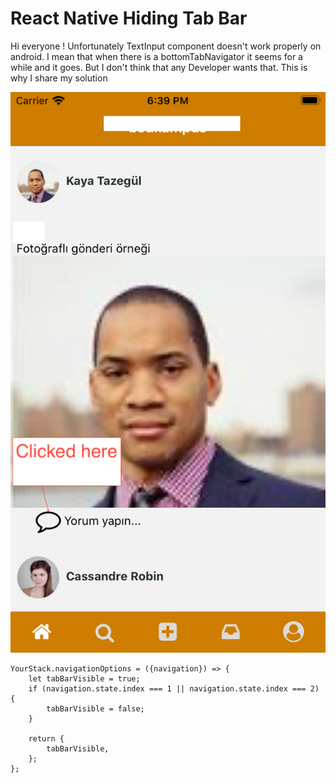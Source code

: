 # React Native Hiding Tab Bar

Hi everyone !
Unfortunately TextInput component doesn't work properly on android. I mean that when there is a bottomTabNavigator it seems for a while and it goes.
But I don't think that any Developer wants that. This is why I share my solution

![Repo List](https://github.com/muammeralkis/hello-world/blob/master/screenshots/Simulator%20Screen%20Shot%20-%20iPhone%206s%20-%202020-02-11%20at%2018.39.08.png)

```
YourStack.navigationOptions = ({navigation}) => {
    let tabBarVisible = true;
    if (navigation.state.index === 1 || navigation.state.index === 2) {
        tabBarVisible = false;
    }

    return {
        tabBarVisible,
    };
};
```
